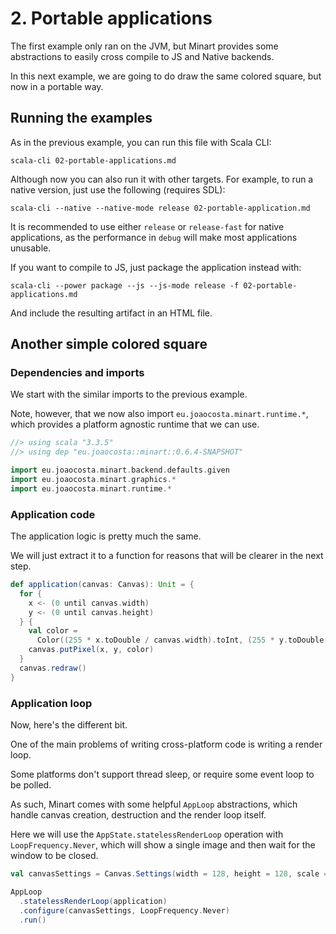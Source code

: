 # 2. Portable applications

The first example only ran on the JVM, but Minart provides some abstractions to easily cross compile to JS and Native backends.

In this next example, we are going to do draw the same colored square, but now in a portable way.

## Running the examples

As in the previous example, you can run this file with Scala CLI:

```
scala-cli 02-portable-applications.md
```

Although now you can also run it with other targets. For example, to run a native version, just use the following (requires SDL):

```
scala-cli --native --native-mode release 02-portable-application.md
```

It is recommended to use either `release` or `release-fast` for native applications, as the performance in `debug` will make most applications unusable.

If you want to compile to JS, just package the application instead with:

```
scala-cli --power package --js --js-mode release -f 02-portable-applications.md
```

And include the resulting artifact in an HTML file.

## Another simple colored square

### Dependencies and imports

We start with the similar imports to the previous example.

Note, however, that we now also import `eu.joaocosta.minart.runtime.*`, which provides a platform agnostic runtime that we can use.

```scala
//> using scala "3.3.5"
//> using dep "eu.joaocosta::minart::0.6.4-SNAPSHOT"

import eu.joaocosta.minart.backend.defaults.given
import eu.joaocosta.minart.graphics.*
import eu.joaocosta.minart.runtime.*
```

### Application code

The application logic is pretty much the same.

We will just extract it to a function for reasons that will be clearer in the next step.

```scala
def application(canvas: Canvas): Unit = {
  for {
    x <- (0 until canvas.width)
    y <- (0 until canvas.height)
  } {
    val color =
      Color((255 * x.toDouble / canvas.width).toInt, (255 * y.toDouble / canvas.height).toInt, 255)
    canvas.putPixel(x, y, color)
  }
  canvas.redraw()
}
```

### Application loop

Now, here's the different bit.

One of the main problems of writing cross-platform code is writing a render loop.

Some platforms don't support thread sleep, or require some event loop to be polled.

As such, Minart comes with some helpful `AppLoop` abstractions, which handle canvas creation, destruction and the render loop itself.

Here we will use the `AppState.statelessRenderLoop` operation with `LoopFrequency.Never`, which will show a single image and then wait for the window to be closed.

```scala
val canvasSettings = Canvas.Settings(width = 128, height = 128, scale = Some(4))

AppLoop
  .statelessRenderLoop(application)
  .configure(canvasSettings, LoopFrequency.Never)
  .run()
```
